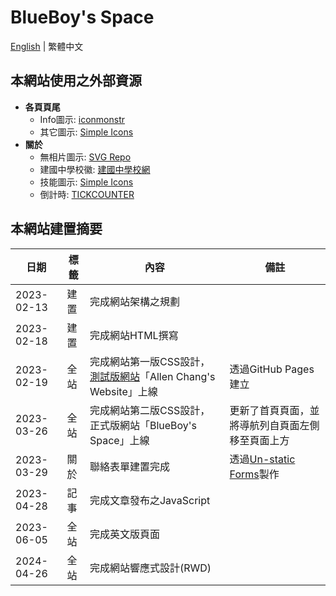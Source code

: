 # BlueBoy's Space
[English](./README.md) | 繁體中文

## 本網站使用之外部資源
* **各頁頁尾**
    * Info圖示: [iconmonstr](https://iconmonstr.com/info-5-svg/)
    * 其它圖示: [Simple Icons](https://simpleicons.org/)
* **關於**
    * 無相片圖示: [SVG Repo](https://www.svgrepo.com/svg/340721/no-image)
    * 建國中學校徽: [建國中學校網](https://www.ck.tp.edu.tw/nss/p/about02)
    * 技能圖示: [Simple Icons](https://simpleicons.org/)
    * 倒計時: [TICKCOUNTER](https://www.tickcounter.com/)

## 本網站建置摘要
| 日期       | 標籤 | 內容                                                                                          | 備註                                              |
| ---------- | ---- | --------------------------------------------------------------------------------------------- | ------------------------------------------------- |
| 2023-02-13 | 建置 | 完成網站架構之規劃                                                                            |                                                   |
| 2023-02-18 | 建置 | 完成網站HTML撰寫                                                                              |                                                   |
| 2023-02-19 | 全站 | 完成網站第一版CSS設計，[測試版網站](https://blueboy247.github.io/website_old_ver/)「Allen Chang's Website」上線 | 透過GitHub Pages建立                              |
| 2023-03-26 | 全站 | 完成網站第二版CSS設計，正式版網站「BlueBoy's Space」上線                                          | 更新了首頁頁面，並將導航列自頁面左側移至頁面上方  |
| 2023-03-29 | 關於 | 聯絡表單建置完成                                                                              | 透過[Un-static Forms](https://un-static.com/)製作 |
| 2023-04-28 | 記事 | 完成文章發布之JavaScript                                                                  |                                                   |
| 2023-06-05 | 全站 | 完成英文版頁面                                                                                |                                                   |
| 2024-04-26 | 全站 | 完成網站響應式設計(RWD)                                                                        |                                                   |